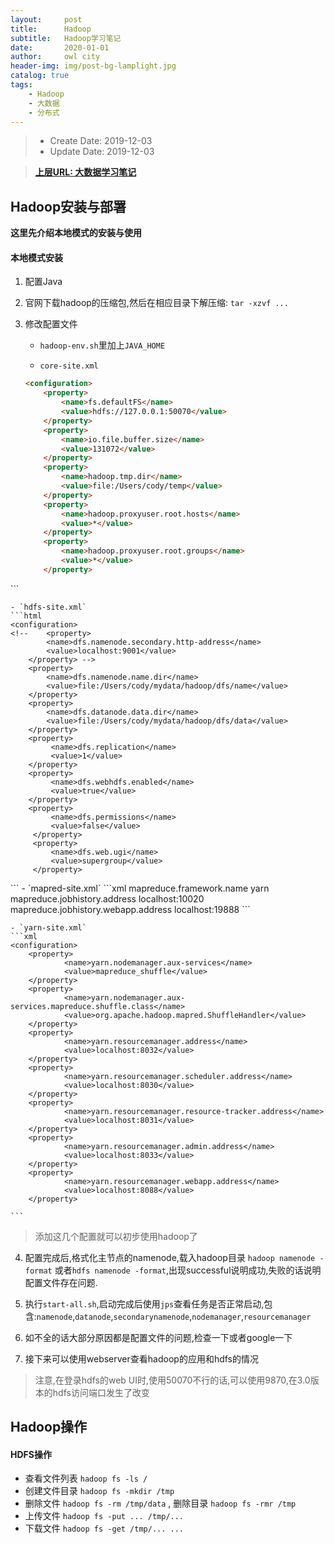 ```yaml
---
layout:     post
title:      Hadoop
subtitle:   Hadoop学习笔记
date:       2020-01-01
author:     owl city
header-img: img/post-bg-lamplight.jpg
catalog: true
tags:
    - Hadoop
    - 大数据
    - 分布式
---
```


> - Create Date: 2019-12-03
> - Update Date: 2019-12-03

> **[上层URL: 大数据学习笔记](http://owlcity.top/2019/01/01/TopBigData-BigDataLearning/)**

## Hadoop安装与部署

**这里先介绍本地模式的安装与使用**

#### 本地模式安装
1. 配置Java
2. 官网下载hadoop的压缩包,然后在相应目录下解压缩: `tar -xzvf ...`
3. 修改配置文件
    - `hadoop-env.sh`里加上`JAVA_HOME`

    - `core-site.xml`

    ```html
    <configuration>
        <property>
            <name>fs.defaultFS</name>
            <value>hdfs://127.0.0.1:50070</value>
        </property>
        <property>
            <name>io.file.buffer.size</name>
            <value>131072</value>
        </property>
        <property>
            <name>hadoop.tmp.dir</name>
            <value>file:/Users/cody/temp</value>
        </property>
        <property>
            <name>hadoop.proxyuser.root.hosts</name>
            <value>*</value>
        </property>
        <property>
            <name>hadoop.proxyuser.root.groups</name>
            <value>*</value>
        </property>
</configuration>
    ```

    - `hdfs-site.xml`
    ```html
    <configuration>
    <!--    <property>
            <name>dfs.namenode.secondary.http-address</name>
            <value>localhost:9001</value>
        </property> -->
        <property>
            <name>dfs.namenode.name.dir</name>
            <value>file:/Users/cody/mydata/hadoop/dfs/name</value>
        </property>
        <property>
            <name>dfs.datanode.data.dir</name>
            <value>file:/Users/cody/mydata/hadoop/dfs/data</value>
        </property>
        <property>
             <name>dfs.replication</name>
             <value>1</value>
        </property>
        <property>
             <name>dfs.webhdfs.enabled</name>
             <value>true</value>
        </property>
        <property>
             <name>dfs.permissions</name>
             <value>false</value>
         </property>
         <property>
             <name>dfs.web.ugi</name>
             <value>supergroup</value>
         </property>
</configuration>
    ```
    - `mapred-site.xml`
    ```xml
    <configuration>
        <property>
            <name>mapreduce.framework.name</name>
            <value>yarn</value>
        </property>
        <property>
            <name>mapreduce.jobhistory.address</name>
            <value>localhost:10020</value>
        </property>
        <property>
            <name>mapreduce.jobhistory.webapp.address</name>
            <value>localhost:19888</value>
        </property>
</configuration>
    ```

    - `yarn-site.xml`
    ```xml
    <configuration>
        <property>
                <name>yarn.nodemanager.aux-services</name>
                <value>mapreduce_shuffle</value>
        </property>
        <property>
                <name>yarn.nodemanager.aux-services.mapreduce.shuffle.class</name>
                <value>org.apache.hadoop.mapred.ShuffleHandler</value>
        </property>
        <property>
                <name>yarn.resourcemanager.address</name>
                <value>localhost:8032</value>
        </property>
        <property>
                <name>yarn.resourcemanager.scheduler.address</name>
                <value>localhost:8030</value>
        </property>
        <property>
                <name>yarn.resourcemanager.resource-tracker.address</name>
                <value>localhost:8031</value>
        </property>
        <property>
                <name>yarn.resourcemanager.admin.address</name>
                <value>localhost:8033</value>
        </property>
        <property>
                <name>yarn.resourcemanager.webapp.address</name>
                <value>localhost:8088</value>
        </property>
</configuration>

    ```
> 添加这几个配置就可以初步使用hadoop了

4. 配置完成后,格式化主节点的namenode,载入hadoop目录 `hadoop namenode -format` 或者`hdfs namenode -format`,出现successful说明成功,失败的话说明配置文件存在问题.

5. 执行`start-all.sh`,启动完成后使用`jps`查看任务是否正常启动,包含:`namenode`,`datanode`,`secondarynamenode`,`nodemanager`,`resourcemanager`

6. 如不全的话大部分原因都是配置文件的问题,检查一下或者google一下

7. 接下来可以使用webserver查看hadoop的应用和hdfs的情况
> 注意,在登录hdfs的web UI时,使用50070不行的话,可以使用9870,在3.0版本的hdfs访问端口发生了改变

## Hadoop操作
####  HDFS操作
- 查看文件列表 `hadoop fs -ls /`
- 创建文件目录 `hadoop fs -mkdir /tmp`
- 删除文件 `hadoop fs -rm /tmp/data` , 删除目录 `hadoop fs -rmr /tmp`
- 上传文件 `hadoop fs -put ... /tmp/...`
- 下载文件 `hadoop fs -get /tmp/... ...`
